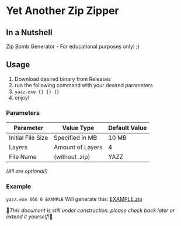 # Yet Another Zip Zipper
## In a Nutshell
Zip Bomb Generator - For educational purposes only! ;)
## Usage
1. Download desired binary from Releases
2. run the following command with your desired parameters
3. `yazz.exe {} {} {}`
4. enjoy!
### Parameters
| Parameter         | Value Type     | Default Value |
| ----------------- | -------------- | ------------- |
| Initial File Size | Specified in MB| 10 MB         |
| Layers            | Amount of Layers | 4             |
| File Name         | (without .zip) | YAZZ          |

<i>(All are optional!)</i>

### Example
`yazz.exe 666 6 EXAMPLE`
Will generate this: [EXAMPLE.zip](./EXAMPLE.zip)

🚧<i>This document is still under construction. please check back later or extend it yourself!</i>🚧
